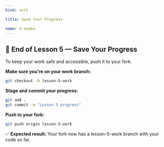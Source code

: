 ```yaml
---
kind: unit

title: Save Your Progress

name: 4-snake
---
```


## 🎯 End of Lesson 5 — Save Your Progress

To keep your work safe and accessible, push it to your fork.

**Make sure you're on your work branch:**
```bash
git checkout -b lesson-5-work
```

**Stage and commit your progress:**
```bash
git add .
git commit -m "Lesson 5 progress"
```

**Push to your fork:**
```bash
git push origin lesson-5-work
```

✅ **Expected result:** Your fork now has a lesson-5-work branch with your code so far.
